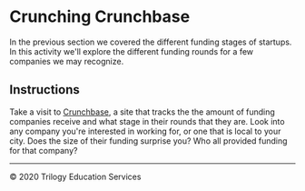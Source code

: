 # Crunching Crunchbase

In the previous section we covered the different funding stages of startups. In this activity we'll explore the different funding rounds for a few companies we may recognize.

## Instructions

Take a visit to [Crunchbase](https://www.crunchbase.com/), a site that tracks the the amount of funding companies receive and what stage in their rounds that they are. Look into any company you're interested in working for, or one that is local to your city. Does the size of their funding surprise you? Who all provided funding for that company?

---

© 2020 Trilogy Education Services
